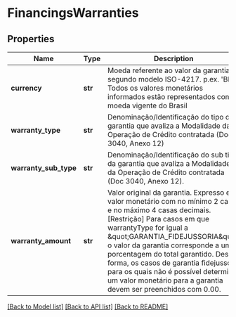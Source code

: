 # FinancingsWarranties

## Properties
Name | Type | Description | Notes
------------ | ------------- | ------------- | -------------
**currency** | **str** | Moeda referente ao valor da garantia, segundo modelo ISO-4217. p.ex. &#x27;BRL&#x27;. Todos os valores monetários informados estão representados com a moeda vigente do Brasil | 
**warranty_type** | **str** | Denominação/Identificação do tipo da garantia que avaliza a Modalidade da Operação de Crédito contratada  (Doc 3040, Anexo 12) | 
**warranty_sub_type** | **str** | Denominação/Identificação do sub tipo da garantia que avaliza a Modalidade da Operação de Crédito contratada (Doc 3040, Anexo 12).  | 
**warranty_amount** | **str** | Valor original da garantia. Expresso em valor monetário com no mínimo 2 casas e no máximo 4 casas decimais.  [Restrição] Para casos em que warrantyType for igual a \&quot;GARANTIA_FIDEJUSSORIA\&quot; o valor da garantia corresponde a uma porcentagem do total garantido.  Dessa forma, os casos de garantia fidejussória para os quais não é possível determinar um valor monetário para a garantia devem ser preenchidos com 0.00.  | 

[[Back to Model list]](../README.md#documentation-for-models) [[Back to API list]](../README.md#documentation-for-api-endpoints) [[Back to README]](../README.md)

